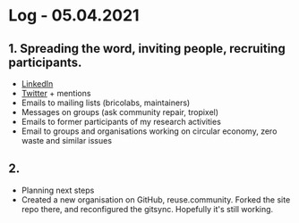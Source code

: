 # Log - 05.04.2021

## 1. Spreading the word, inviting people, recruiting participants.

 - [LinkedIn](https://www.linkedin.com/feed/update/urn:li:activity:6784765362564030464/)
 - [Twitter](https://twitter.com/efeefe/status/1379000173624492034) + mentions
 - Emails to mailing lists (bricolabs, maintainers)
 - Messages on groups (ask community repair, tropixel)
 - Emails to former participants of my research activities
 - Email to groups and organisations working on circular economy, zero waste and similar issues

## 2.

 - Planning next steps
 - Created a new organisation on GitHub, reuse.community. Forked the site repo there, and reconfigured the gitsync. Hopefully it's still working.
